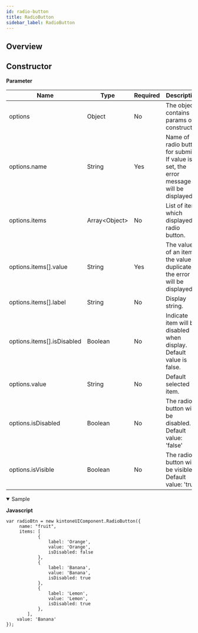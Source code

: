```yaml
---
id: radio-button
title: RadioButton
sidebar_label: RadioButton
---
```


## Overview

## Constructor

**Parameter**

| Name| Type| Required| Description |
| --- | --- | --- | --- |
|options|Object|No|The object contains params of constructor.|
|options.name|String|Yes|Name of radio button for submit.<br> If value isn't set, the error message will be displayed.|
|options.items|Array&lt;Object&gt;|No|List of item which displayed in radio button.|
|options.items[].value|String|Yes|The value of an item.If the value is duplicate, the error will be displayed|
|options.items[].label|String|No|Display string.|
|options.items[].isDisabled|Boolean|No|Indicate item will be disabled when display. Default value is false.|
|options.value|String|No|Default selected item.|
|options.isDisabled|Boolean|No|The radio button will be disabled. <br> Default value: 'false'|
|options.isVisible|Boolean|No|The radio button will be visible. <br> Default value: 'true'|

<details class="tab-container" open>
<Summary>Sample</Summary>

**Javascript**
```
var radioBtn = new kintoneUIComponent.RadioButton({
     name: "fruit",
     items: [
            {
                label: 'Orange',
                value: 'Orange',
                isDisabled: false
            },
            {
                label: 'Banana',
                value: 'Banana',
                isDisabled: true
            },
            {
                label: 'Lemon',
                value: 'Lemon',
                isDisabled: true
            },
        ],
    value: 'Banana'
});
```
</details>